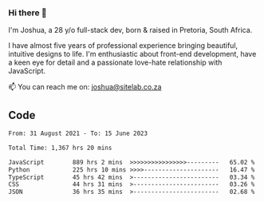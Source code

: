 ### Hi there 👋

I'm Joshua, a 28 y/o full-stack dev, born & raised in Pretoria, South Africa. 

I have almost five years of professional experience bringing beautiful, intuitive designs to life. I'm enthusiastic about front-end development, have a keen eye for detail and a passionate love-hate relationship with JavaScript.

📫 You can reach me on: joshua@sitelab.co.za

## **Code**

<!--START_SECTION:waka-->

```txt
From: 31 August 2021 - To: 15 June 2023

Total Time: 1,367 hrs 20 mins

JavaScript        889 hrs 2 mins  >>>>>>>>>>>>>>>>---------   65.02 %
Python            225 hrs 10 mins >>>>---------------------   16.47 %
TypeScript        45 hrs 42 mins  >------------------------   03.34 %
CSS               44 hrs 31 mins  >------------------------   03.26 %
JSON              36 hrs 35 mins  >------------------------   02.68 %
```

<!--END_SECTION:waka-->
